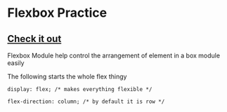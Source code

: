 # Flexbox Practice

## [Check it out](https://mark-eugene-barasu.github.io/Flexbox-Module/)

Flexbox Module help control the arrangement of element in a box module easily

The following starts the whole flex thingy

    display: flex; /* makes everything flexible */

    flex-direction: column; /* by default it is row */
